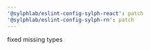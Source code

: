```yaml
---
'@sylphlab/eslint-config-sylph-react': patch
'@sylphlab/eslint-config-sylph-rn': patch
---
```


fixed missing types
